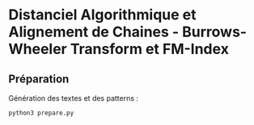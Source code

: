 # Distanciel Algorithmique et Alignement de Chaines - Burrows-Wheeler Transform et FM-Index

## Préparation

Génération des textes et des patterns :

```sh
python3 prepare.py
```

